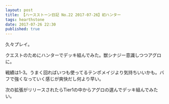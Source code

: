 ```yaml
---
layout: post
title: 【ハースストーン日記 No.22 2017-07-26】初ハンター
tags: hearthstone
date: 2017-07-26 22:30
published: true
---
```


久々プレイ。

クエストのためにハンターでデッキ組んでみた。獣シナジー意識しつつアグロに。

戦績は1-3。うまく回ればいつも使ってるテンポメイジより気持ちいいかも。バフで強くなっていく感じが爽快だし何より早い。

次の拡張がリリースされたらTier1の中からアグロの選んでデッキ組んでみたい。